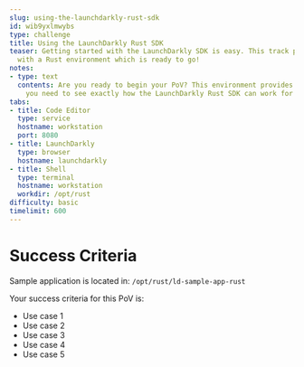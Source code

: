 ```yaml
---
slug: using-the-launchdarkly-rust-sdk
id: wib9yxlmwybs
type: challenge
title: Using the LaunchDarkly Rust SDK
teaser: Getting started with the LaunchDarkly SDK is easy. This track provides you
  with a Rust environment which is ready to go!
notes:
- type: text
  contents: Are you ready to begin your PoV? This environment provides you with everything
    you need to see exactly how the LaunchDarkly Rust SDK can work for you.
tabs:
- title: Code Editor
  type: service
  hostname: workstation
  port: 8080
- title: LaunchDarkly
  type: browser
  hostname: launchdarkly
- title: Shell
  type: terminal
  hostname: workstation
  workdir: /opt/rust
difficulty: basic
timelimit: 600
---
```

# Success Criteria

Sample application is located in:
`/opt/rust/ld-sample-app-rust`

Your success criteria for this PoV is:
* Use case 1
* Use case 2
* Use case 3
* Use case 4
* Use case 5
